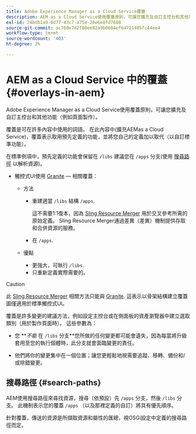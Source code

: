 ```yaml
---
title: Adobe Experience Manager as a Cloud Service覆蓋
description: AEM as a Cloud Service使用覆蓋原則，可讓您擴充及自訂主控台和其他功能
exl-id: 24bdb1a9-6d77-43c7-a75e-28e6e0fd7608
source-git-commit: ac760e782f80ee82a9b0604ef64721405fc44ee4
workflow-type: tm+mt
source-wordcount: '403'
ht-degree: 2%

---
```


# AEM as a Cloud Service 中的覆蓋 {#overlays-in-aem}

Adobe Experience Manager as a Cloud Service使用覆蓋原則，可讓您擴充及自訂主控台和其他功能（例如頁面製作）。

覆蓋是可在許多內容中使用的詞語。 在此內容中(擴充AEMas a Cloud Service)，覆蓋表示取用預先定義的功能，並將您自己的定義加以取代（以自訂標準功能）。

在標準例項中，預先定義的功能會保留在 `/libs` 建議您在 `/apps` 分支(使用 [搜尋路徑](#search-paths) 以解析資源)。

* 觸控式UI使用 [Granite](https://helpx.adobe.com/experience-manager/6-5/sites/developing/using/reference-materials/granite-ui/api/index.html) — 相關覆蓋：

   * 方法

      * 重建適當 `/libs` 結構 `/apps`.

         這不需要1:1復本，因為 [Sling Resource Merger](/help/implementing/developing/introduction/sling-resource-merger.md) 用於交叉參考所需的原始定義。 Sling Resource Merger通過差異（差異）機制提供存取和合併資源的服務。

      * 在 `/apps`.
   * 優點

      * 更強大，可執行 `/libs`.
      * 只重新定義實際需要的。


>[!CAUTION]
>
>此 [Sling Resource Merger](/help/implementing/developing/introduction/sling-resource-merger.md) 相關方法只能與 [Granite](https://www.adobe.io/experience-manager/reference-materials/6-5/granite-ui/api/jcr_root/libs/granite/ui/index.html). 這表示以骨架結構建立覆蓋圖僅適用於標準觸控式UI。

覆蓋是許多變更的建議方法，例如設定主控台或在側面板的資產瀏覽器中建立選取類別（用於製作頁面時）。 這些參數為：

* 您 ***不能* 在 `/libs` 分支&#x200B;**您所做的任何變更都可能會遺失，因為每當將升級套用至您的執行個體時，此分支就會面臨變更的責任。

* 他們將你的變更集中在一個位置；讓您更輕鬆地視需要追蹤、移轉、備份和/或除錯變更。

## 搜尋路徑 {#search-paths}

AEM使用搜尋路徑來尋找資源，搜尋（依預設）先 `/apps` 分支，然後 `/libs` 分支。 此機制表示您的覆蓋 `/apps` （以及那裡定義的自訂）將具有優先順序。

針對覆蓋，傳送的資源是所擷取資源和屬性的匯總，視OSGi設定中定義的搜尋路徑而定。
